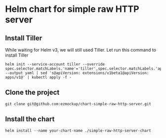 # Helm chart for simple raw HTTP server

## Install Tiller
While waiting for Helm v3, we will still used Tiller. Let run this command to install Tiller

```
helm init --service-account tiller --override spec.selector.matchLabels.'name'='tiller',spec.selector.matchLabels.'app'='helm' --output yaml | sed 's@apiVersion: extensions/v1beta1@apiVersion: apps/v1@' | kubectl apply -f -
``` 

## Clone the project

```
git clone git@github.com:ezmockup/chart-simple-raw-http-server.git
```

## Install the chart

```
helm install --name your-chart-name ./simple-raw-http-server-chart
```
